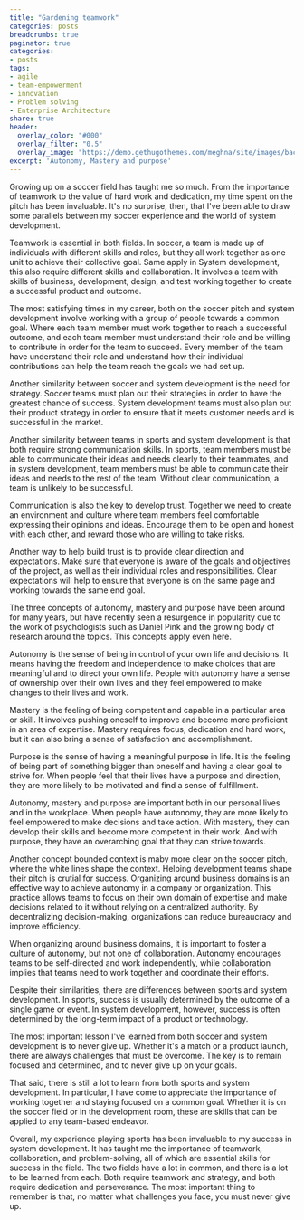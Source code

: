 ```yaml
---
title: "Gardening teamwork"
categories: posts
breadcrumbs: true
paginator: true
categories: 
- posts
tags:
- agile
- team-empowerment
- innovation
- Problem solving
- Enterprise Architecture
share: true
header:
  overlay_color: "#000"
  overlay_filter: "0.5"
  overlay_image: "https://demo.gethugothemes.com/meghna/site/images/backgrounds/hero-area.jpg"
excerpt: 'Autonomy, Mastery and purpose'
---
```

Growing up on a soccer field has taught me so much. From the importance of teamwork to the value of hard work and dedication, my time spent on the pitch has been invaluable. It's no surprise, then, that I've been able to draw some parallels between my soccer experience and the world of system development.

Teamwork is essential in both fields. In soccer, a team is made up of individuals with different skills and roles, but they all work together as one unit to achieve their collective goal. Same apply in System development, this also require different skills and collaboration. It involves a team with skills of business, development, design, and test working together to create a successful product and outcome.

The most satisfying times in my career, both on the soccer pitch and system development involve working with a group of people towards a common goal. Where each team member must work together to reach a successful outcome, and each team member must understand their role and be willing to contribute in order for the team to succeed. Every member of the team have understand their role and understand how their individual contributions can help the team reach the goals we had set up.

Another similarity between soccer and system development is the need for strategy. Soccer teams must plan out their strategies in order to have the greatest chance of success. System development teams must also plan out their product strategy in order to ensure that it meets customer needs and is successful in the market.

Another similarity between teams in sports and system development is that both require strong communication skills. In sports, team members must be able to communicate their ideas and needs clearly to their teammates, and in system development, team members must be able to communicate their ideas and needs to the rest of the team. Without clear communication, a team is unlikely to be successful.

Communication is also the key to develop trust. Together we need to create an environment and culture where team members feel comfortable expressing their opinions and ideas. Encourage them to be open and honest with each other, and reward those who are willing to take risks.

Another way to help build trust is to provide clear direction and expectations. Make sure that everyone is aware of the goals and objectives of the project, as well as their individual roles and responsibilities. Clear expectations will help to ensure that everyone is on the same page and working towards the same end goal.

The three concepts of autonomy, mastery and purpose have been around for many years, but have recently seen a resurgence in popularity due to the work of psychologists such as Daniel Pink and the growing body of research around the topics. This concepts apply even here. 

Autonomy is the sense of being in control of your own life and decisions. It means having the freedom and independence to make choices that are meaningful and to direct your own life. People with autonomy have a sense of ownership over their own lives and they feel empowered to make changes to their lives and work.

Mastery is the feeling of being competent and capable in a particular area or skill. It involves pushing oneself to improve and become more proficient in an area of expertise. Mastery requires focus, dedication and hard work, but it can also bring a sense of satisfaction and accomplishment. 

Purpose is the sense of having a meaningful purpose in life. It is the feeling of being part of something bigger than oneself and having a clear goal to strive for. When people feel that their lives have a purpose and direction, they are more likely to be motivated and find a sense of fulfillment. 

Autonomy, mastery and purpose are important both in our personal lives and in the workplace. When people have autonomy, they are more likely to feel empowered to make decisions and take action. With mastery, they can develop their skills and become more competent in their work. And with purpose, they have an overarching goal that they can strive towards. 

Another concept bounded context is maby more clear on the soccer pitch, where the white lines shape the context. Helping development teams shape their pitch is crutial for success. Organizing around business domains is an effective way to achieve autonomy in a company or organization. This practice allows teams to focus on their own domain of expertise and make decisions related to it without relying on a centralized authority. By decentralizing decision-making, organizations can reduce bureaucracy and improve efficiency.

When organizing around business domains, it is important to foster a culture of autonomy, but not one of collaboration. Autonomy encourages teams to be self-directed and work independently, while collaboration implies that teams need to work together and coordinate their efforts.

Despite their similarities, there are differences between sports and system development. In sports, success is usually determined by the outcome of a single game or event. In system development, however, success is often determined by the long-term impact of a product or technology.

The most important lesson I've learned from both soccer and system development is to never give up. Whether it's a match or a product launch, there are always challenges that must be overcome. The key is to remain focused and determined, and to never give up on your goals.

That said, there is still a lot to learn from both sports and system development. In particular, I have come to appreciate the importance of working together and staying focused on a common goal. Whether it is on the soccer field or in the development room, these are skills that can be applied to any team-based endeavor.

Overall, my experience playing sports has been invaluable to my success in system development. It has taught me the importance of teamwork, collaboration, and problem-solving, all of which are essential skills for success in the field. The two fields have a lot in common, and there is a lot to be learned from each. Both require teamwork and strategy, and both require dedication and perseverance. The most important thing to remember is that, no matter what challenges you face, you must never give up.
